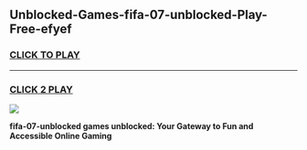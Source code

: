 
## Unblocked-Games-fifa-07-unblocked-Play-Free-efyef
<h3>
<a href="https://premium76.site?title=fifa-07-unblocked&ref=20M">CLICK TO PLAY</a></h3>
<hr>

<h3>
<a href="https://premium76.site?title=fifa-07-unblocked&ref=20M">CLICK 2 PLAY</a>
  
</h3>

<a href="https://premium76.site?title=fifa-07-unblocked&ref=19M"><img src="https://clearcache.store/games.png"></a>


**fifa-07-unblocked games unblocked: Your Gateway to Fun and Accessible Online Gaming**
